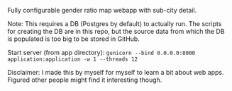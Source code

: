 Fully configurable gender ratio map webapp with sub-city detail.

Note: This requires a DB (Postgres by default) to actually run. The scripts for creating the DB are in this repo, but the source data from which the DB is populated is too big to be stored in GitHub.

Start server (from app directory):
`gunicorn --bind 0.0.0.0:8000 application:application -w 1 --threads 12`

Disclaimer: I made this by myself for myself to learn a bit about web apps. Figured other people might find it interesting though.
